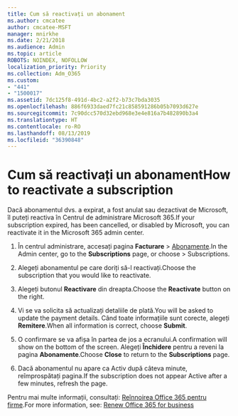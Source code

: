 ```yaml
---
title: Cum să reactivați un abonament
ms.author: cmcatee
author: cmcatee-MSFT
manager: mnirkhe
ms.date: 2/21/2018
ms.audience: Admin
ms.topic: article
ROBOTS: NOINDEX, NOFOLLOW
localization_priority: Priority
ms.collection: Adm_O365
ms.custom:
- "441"
- "1500017"
ms.assetid: 7dc125f8-491d-4bc2-a2f2-b73c7bda3035
ms.openlocfilehash: 886f6933daed7fc21c858591286b05b7093d627e
ms.sourcegitcommit: 7c90dcc570d32ebd968e3e4e816a7b482890b3a4
ms.translationtype: HT
ms.contentlocale: ro-RO
ms.lasthandoff: 08/13/2019
ms.locfileid: "36390848"
---
```

# <a name="how-to-reactivate-a-subscription"></a><span data-ttu-id="e930e-102">Cum să reactivați un abonament</span><span class="sxs-lookup"><span data-stu-id="e930e-102">How to reactivate a subscription</span></span>

<span data-ttu-id="e930e-103">Dacă abonamentul dvs. a expirat, a fost anulat sau dezactivat de Microsoft, îl puteți reactiva în Centrul de administrare Microsoft 365.</span><span class="sxs-lookup"><span data-stu-id="e930e-103">If your subscription expired, has been cancelled, or disabled by Microsoft, you can reactivate it in the Microsoft 365 admin center.</span></span>
  
1. <span data-ttu-id="e930e-104">În centrul administrare, accesați pagina **Facturare** \> [Abonamente](https://go.microsoft.com/fwlink/p/?linkid=842054).</span><span class="sxs-lookup"><span data-stu-id="e930e-104">In the Admin center, go to the **Subscriptions** page, or choose \> [](https://go.microsoft.com/fwlink/p/?linkid=842054) Subscriptions.</span></span>

2. <span data-ttu-id="e930e-105">Alegeți abonamentul pe care doriți să-l reactivați.</span><span class="sxs-lookup"><span data-stu-id="e930e-105">Choose the subscription that you would like to reactivate.</span></span>

3. <span data-ttu-id="e930e-106">Alegeți butonul **Reactivare** din dreapta.</span><span class="sxs-lookup"><span data-stu-id="e930e-106">Choose the **Reactivate** button on the right.</span></span>

4. <span data-ttu-id="e930e-107">Vi se va solicita să actualizați detaliile de plată.</span><span class="sxs-lookup"><span data-stu-id="e930e-107">You will be asked to update the payment details.</span></span> <span data-ttu-id="e930e-108">Când toate informațiile sunt corecte, alegeți **Remitere**.</span><span class="sxs-lookup"><span data-stu-id="e930e-108">When all information is correct, choose **Submit**.</span></span>

5. <span data-ttu-id="e930e-109">O confirmare se va afișa în partea de jos a ecranului.</span><span class="sxs-lookup"><span data-stu-id="e930e-109">A confirmation will show on the bottom of the screen.</span></span> <span data-ttu-id="e930e-110">Alegeți **Închidere** pentru a reveni la pagina **Abonamente**.</span><span class="sxs-lookup"><span data-stu-id="e930e-110">Choose **Close** to return to the **Subscriptions** page.</span></span>

6. <span data-ttu-id="e930e-111">Dacă abonamentul nu apare ca Activ după câteva minute, reîmprospătați pagina.</span><span class="sxs-lookup"><span data-stu-id="e930e-111">If the subscription does not appear Active after a few minutes, refresh the page.</span></span>

<span data-ttu-id="e930e-112">Pentru mai multe informații, consultați: [Reînnoirea Office 365 pentru firme](https://docs.microsoft.com/ro-RO/office365/admin/subscriptions-and-billing/renew-your-subscription).</span><span class="sxs-lookup"><span data-stu-id="e930e-112">For more information, see: [Renew Office 365 for business](https://docs.microsoft.com/en-us/office365/admin/subscriptions-and-billing/renew-your-subscription)</span></span>